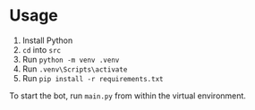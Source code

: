 # Usage

1. Install Python
2. `cd` into `src`
3. Run `python -m venv .venv`
4. Run `.venv\Scripts\activate`
5. Run `pip install -r requirements.txt`

To start the bot, run `main.py` from within the virtual environment.
